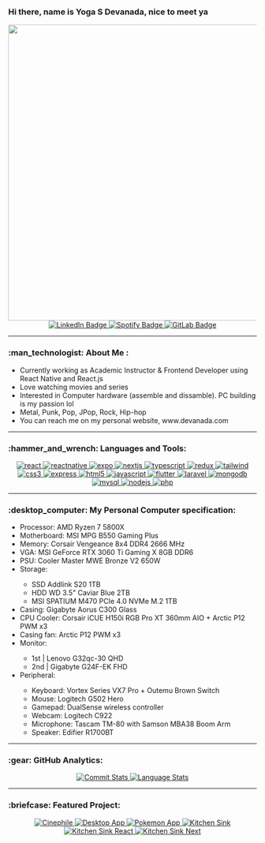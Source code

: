 <h3 align="left">Hi there, name is Yoga S Devanada, nice to meet ya</h3>
<div align="center">
  <img src="https://i.imgur.com/GPKodlO_d.webp?maxwidth=760&fidelity=grand" width="600em"/>
  <div>
    <a href="https://www.linkedin.com/in/devanada/">
      <img src="https://img.shields.io/badge/LinkedIn-blue?style=for-the-badge&logo=linkedin&logoColor=white&color=black" alt="LinkedIn Badge"/>
    </a>
    <a href="https://stackoverflow.com/users/13419480/devanada">
      <img src="https://img.shields.io/badge/StackOverflow-red?style=for-the-badge&logo=stackoverflow&logoColor=white&color=black" alt="Spotify Badge"/>
    </a>
    <a href="https://gitlab.com/devanada">
      <img src="https://img.shields.io/badge/GitLab-black?style=for-the-badge&logo=gitlab&logoColor=white&color=black" alt="GitLab Badge"/>
    </a>
  </div>
  <img src="https://komarev.com/ghpvc/?username=devanada&style=flat-square&color=blue" alt=""/>
</div>
  
---

<h3 align="left">:man_technologist: About Me :</h3>
<div align="left">
  <ul>
    <li>Currently working as Academic Instructor & Frontend Developer using React Native and React.js</li>
    <li>Love watching movies and series</li>
    <li>Interested in Computer hardware (assemble and dissamble). PC building is my passion lol</li>
    <li>Metal, Punk, Pop, JPop, Rock, Hip-hop</li>
    <li>You can reach me on my personal website, www.devanada.com</li>
  </ul>
</div>

---

<h3 align="left">:hammer_and_wrench: Languages and Tools:</h3>
<div align="center"> 
  <a href="https://reactjs.org/" target="_blank" rel="noreferrer"> 
    <img src="https://img.shields.io/badge/react-%2320232a.svg?style=for-the-badge&logo=react&logoColor=white&color=black" alt="react"/> 
  </a> 
  <a href="https://reactnative.dev/" target="_blank" rel="noreferrer"> 
    <img src="https://img.shields.io/badge/react_native-%2320232a.svg?style=for-the-badge&logo=react&logoColor=white&color=black" alt="reactnative"/> 
  </a>
  <a href="https://expo.dev/" target="_blank" rel="noreferrer"> 
    <img src="https://img.shields.io/badge/expo-1C1E24?style=for-the-badge&logo=expo&logoColor=white&color=black" alt="expo"/> 
  </a>
  <a href="https://nextjs.org/" target="_blank" rel="noreferrer"> 
    <img src="https://img.shields.io/badge/Next-black?style=for-the-badge&logo=next.js&logoColor=white&color=black" alt="nextjs"/> 
  </a> 
  <a href="https://www.typescriptlang.org/" target="_blank" rel="noreferrer"> 
    <img src="https://img.shields.io/badge/typescript-%23007ACC.svg?style=for-the-badge&logo=typescript&logoColor=white&color=black" alt="typescript"/> 
  </a> 
  <a href="https://redux.js.org" target="_blank" rel="noreferrer"> 
    <img src="https://img.shields.io/badge/redux-%23593d88.svg?style=for-the-badge&logo=redux&logoColor=white&color=black" alt="redux"/> 
  </a> 
  <a href="https://tailwindcss.com/" target="_blank" rel="noreferrer"> 
    <img src="https://img.shields.io/badge/tailwindcss-%2338B2AC.svg?style=for-the-badge&logo=tailwind-css&logoColor=white&color=black" alt="tailwind"/> 
  </a> 
  <a href="https://www.w3schools.com/css/" target="_blank" rel="noreferrer"> 
    <img src="https://img.shields.io/badge/css3-%231572B6.svg?style=for-the-badge&logo=css3&logoColor=white&color=black" alt="css3"/> 
  </a> 
  <a href="https://expressjs.com" target="_blank" rel="noreferrer"> 
    <img src="https://img.shields.io/badge/express.js-%23404d59.svg?style=for-the-badge&logo=express&logoColor=white&color=black" alt="express"/> 
  </a> 
  <a href="https://www.w3.org/html/" target="_blank" rel="noreferrer"> 
    <img src="https://img.shields.io/badge/html5-%23E34F26.svg?style=for-the-badge&logo=html5&logoColor=white&color=black" alt="html5"/> 
  </a> 
  <a href="https://developer.mozilla.org/en-US/docs/Web/JavaScript" target="_blank" rel="noreferrer"> 
    <img src="https://img.shields.io/badge/javascript-%23323330.svg?style=for-the-badge&logo=javascript&logoColor=white&color=black" alt="javascript"/> 
  </a> 
  <a href="https://flutter.dev/" target="_blank" rel="noreferrer"> 
    <img src="https://img.shields.io/badge/Flutter-%2302569B.svg?style=for-the-badge&logo=Flutter&logoColor=white&color=black" alt="flutter"/> 
  </a> 
  <a href="https://laravel.com/" target="_blank" rel="noreferrer"> 
    <img src="https://img.shields.io/badge/laravel-%23FF2D20.svg?style=for-the-badge&logo=laravel&logoColor=white&color=black" alt="laravel"/> 
  </a> 
  <a href="https://www.mongodb.com/" target="_blank" rel="noreferrer"> 
    <img src="https://img.shields.io/badge/MongoDB-%234ea94b.svg?style=for-the-badge&logo=mongodb&logoColor=white&color=black" alt="mongodb"/> 
  </a> 
  <a href="https://www.mysql.com/" target="_blank" rel="noreferrer"> 
    <img src="https://img.shields.io/badge/mysql-%2300f.svg?style=for-the-badge&logo=mysql&logoColor=white&color=black" alt="mysql"/> 
  </a> 
  <a href="https://nodejs.org" target="_blank" rel="noreferrer"> 
    <img src="https://img.shields.io/badge/node.js-6DA55F?style=for-the-badge&logo=node.js&logoColor=white&color=black" alt="nodejs"/> 
  </a> 
  <a href="https://www.php.net" target="_blank" rel="noreferrer"> 
    <img src="https://img.shields.io/badge/php-%23777BB4.svg?style=for-the-badge&logo=php&logoColor=white&color=black" alt="php"/> 
  </a> 
</div>

---

<h3 align="left">:desktop_computer: My Personal Computer specification:</h3>
<div align="left">
  <ul>
    <li>Processor: AMD Ryzen 7 5800X</li>
    <li>Motherboard: MSI MPG B550 Gaming Plus</li>
    <li>Memory: Corsair Vengeance 8x4 DDR4 2666 MHz</li>
    <li>VGA: MSI GeForce RTX 3060 Ti Gaming X 8GB DDR6 </li>
    <li>PSU: Cooler Master MWE Bronze V2 650W</li>
    <li>Storage:</li>
    <ul>
      <li>SSD Addlink S20 1TB</li>
      <li>HDD WD 3.5" Caviar Blue 2TB</li>
      <li>MSI SPATIUM M470 PCIe 4.0 NVMe M.2 1TB</li>
    </ul>
    <li>Casing: Gigabyte Aorus C300 Glass</li>
    <li>CPU Cooler: Corsair iCUE H150i RGB Pro XT 360mm AIO + Arctic P12 PWM x3</li>
    <li>Casing fan: Arctic P12 PWM x3</li>
    <li>Monitor:</li>
    <ul>
      <li>1st | Lenovo G32qc-30 QHD </li>
      <li>2nd | Gigabyte G24F-EK FHD</li>
    </ul>
    <li>Peripheral:</li>
    <ul>
      <li>Keyboard: Vortex Series VX7 Pro + Outemu Brown Switch</li>
      <li>Mouse: Logitech G502 Hero</li>
      <li>Gamepad: DualSense wireless controller</li>
      <li>Webcam: Logitech C922</li>
      <li>Microphone: Tascam TM-80 with Samson MBA38 Boom Arm</li>
      <li>Speaker: Edifier R1700BT</li>
    </ul>
  </ul>
</div>

---

<h3 align="left">:gear: GitHub Analytics:</h3>
<div align="center">
  <a href="https://github.com/devanada">
    <img src="https://github-readme-stats.vercel.app/api?username=devanada&show_icons=true&include_all_commits=true&count_private=true&bg_color=000&title_color=fff&text_color=fff&icon_color=fff" alt="Commit Stats"/>
  </a>
  <a href="https://github.com/devanada">
    <img src="https://github-readme-stats.vercel.app/api/top-langs/?username=devanada&layout=compact&langs_count=8&bg_color=000&title_color=fff&text_color=fff" alt="Language Stats"/>
  </a>
</div>

---

<h3 align="left">:briefcase: Featured Project:</h3>
<div align="center">
  <a href="https://github.com/devanada/cinephile">
    <img src="https://github-readme-stats.vercel.app/api/pin/?username=devanada&repo=cinephile&show_owner=true&bg_color=000&title_color=fff&text_color=fff&icon_color=fff" alt="Cinephile"/>
  </a>
  <a href="https://github.com/devanada/desktop-app">
    <img src="https://github-readme-stats.vercel.app/api/pin/?username=devanada&repo=desktop-app&show_owner=true&bg_color=000&title_color=fff&text_color=fff&icon_color=fff" alt="Desktop App"/>
  </a>
  <a href="https://github.com/devanada/pokemon-app">
    <img src="https://github-readme-stats.vercel.app/api/pin/?username=devanada&repo=pokemon-app&show_owner=true&bg_color=000&title_color=fff&text_color=fff&icon_color=fff" alt="Pokemon App"/>
  </a>
  <a href="https://github.com/devanada/kitchen-sink">
    <img src="https://github-readme-stats.vercel.app/api/pin/?username=devanada&repo=kitchen-sink&show_owner=true&bg_color=000&title_color=fff&text_color=fff&icon_color=fff" alt="Kitchen Sink"/>
  </a>
  <a href="https://github.com/devanada/kitchen-sink-too">
    <img src="https://github-readme-stats.vercel.app/api/pin/?username=devanada&repo=kitchen-sink-too&show_owner=true&bg_color=000&title_color=fff&text_color=fff&icon_color=fff" alt="Kitchen Sink React"/>
  </a>
  <a href="https://github.com/devanada/kitchen-sink-next">
    <img src="https://github-readme-stats.vercel.app/api/pin/?username=devanada&repo=kitchen-sink-next&show_owner=true&bg_color=000&title_color=fff&text_color=fff&icon_color=fff" alt="Kitchen Sink Next"/>
  </a>
</div>
